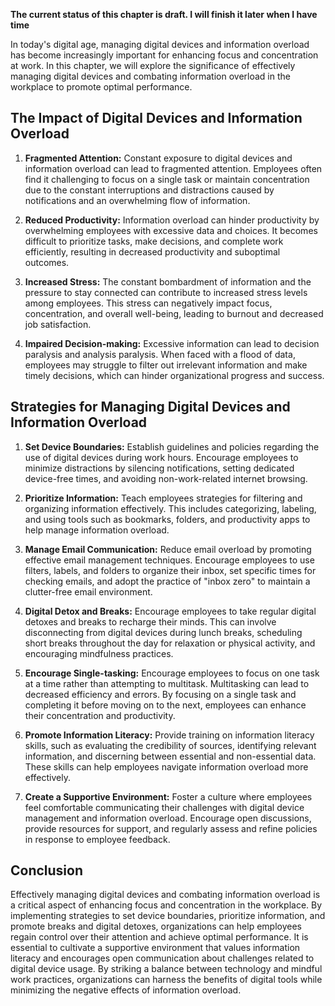 **The current status of this chapter is draft. I will finish it later when I have time**

In today's digital age, managing digital devices and information overload has become increasingly important for enhancing focus and concentration at work. In this chapter, we will explore the significance of effectively managing digital devices and combating information overload in the workplace to promote optimal performance.

The Impact of Digital Devices and Information Overload
------------------------------------------------------

1. **Fragmented Attention:** Constant exposure to digital devices and information overload can lead to fragmented attention. Employees often find it challenging to focus on a single task or maintain concentration due to the constant interruptions and distractions caused by notifications and an overwhelming flow of information.

2. **Reduced Productivity:** Information overload can hinder productivity by overwhelming employees with excessive data and choices. It becomes difficult to prioritize tasks, make decisions, and complete work efficiently, resulting in decreased productivity and suboptimal outcomes.

3. **Increased Stress:** The constant bombardment of information and the pressure to stay connected can contribute to increased stress levels among employees. This stress can negatively impact focus, concentration, and overall well-being, leading to burnout and decreased job satisfaction.

4. **Impaired Decision-making:** Excessive information can lead to decision paralysis and analysis paralysis. When faced with a flood of data, employees may struggle to filter out irrelevant information and make timely decisions, which can hinder organizational progress and success.

Strategies for Managing Digital Devices and Information Overload
----------------------------------------------------------------

1. **Set Device Boundaries:** Establish guidelines and policies regarding the use of digital devices during work hours. Encourage employees to minimize distractions by silencing notifications, setting dedicated device-free times, and avoiding non-work-related internet browsing.

2. **Prioritize Information:** Teach employees strategies for filtering and organizing information effectively. This includes categorizing, labeling, and using tools such as bookmarks, folders, and productivity apps to help manage information overload.

3. **Manage Email Communication:** Reduce email overload by promoting effective email management techniques. Encourage employees to use filters, labels, and folders to organize their inbox, set specific times for checking emails, and adopt the practice of "inbox zero" to maintain a clutter-free email environment.

4. **Digital Detox and Breaks:** Encourage employees to take regular digital detoxes and breaks to recharge their minds. This can involve disconnecting from digital devices during lunch breaks, scheduling short breaks throughout the day for relaxation or physical activity, and encouraging mindfulness practices.

5. **Encourage Single-tasking:** Encourage employees to focus on one task at a time rather than attempting to multitask. Multitasking can lead to decreased efficiency and errors. By focusing on a single task and completing it before moving on to the next, employees can enhance their concentration and productivity.

6. **Promote Information Literacy:** Provide training on information literacy skills, such as evaluating the credibility of sources, identifying relevant information, and discerning between essential and non-essential data. These skills can help employees navigate information overload more effectively.

7. **Create a Supportive Environment:** Foster a culture where employees feel comfortable communicating their challenges with digital device management and information overload. Encourage open discussions, provide resources for support, and regularly assess and refine policies in response to employee feedback.

Conclusion
----------

Effectively managing digital devices and combating information overload is a critical aspect of enhancing focus and concentration in the workplace. By implementing strategies to set device boundaries, prioritize information, and promote breaks and digital detoxes, organizations can help employees regain control over their attention and achieve optimal performance. It is essential to cultivate a supportive environment that values information literacy and encourages open communication about challenges related to digital device usage. By striking a balance between technology and mindful work practices, organizations can harness the benefits of digital tools while minimizing the negative effects of information overload.
